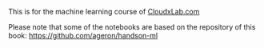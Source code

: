 This is for the machine learning course of [CloudxLab.com](https://cloudxlab.com/)

Please note that some of the notebooks are based on the repository of this book: https://github.com/ageron/handson-ml
